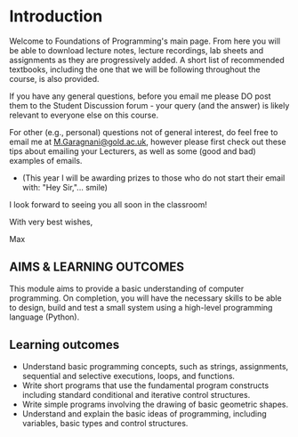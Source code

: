 # Introduction

Welcome to Foundations of Programming's main page. From here you will be able to download lecture notes, lecture recordings, lab sheets and assignments as they are progressively added. A short list of recommended textbooks, including the one that we will be following throughout the course, is also provided.

If you have any general questions, before you email me please DO post them to the Student Discussion forum - your query (and the answer) is likely relevant to everyone else on this course.

For other (e.g., personal) questions not of general interest, do feel free to email me at <M.Garagnani@gold.ac.uk>, however please first check out these tips about emailing your Lecturers, as well as some (good and bad) examples of emails.

- (This year I will be awarding prizes to those who do not start their email with: "Hey Sir,"... smile)

I look forward to seeing you all soon in the classroom!

With very best wishes,

Max

## AIMS & LEARNING OUTCOMES

This module aims to provide a basic understanding of computer programming. On completion, you will have the necessary skills to be able to design, build and test a small system using a high-level programming language (Python).

## Learning outcomes

- Understand basic programming concepts, such as strings, assignments, sequential and selective executions, loops, and functions.
- Write short programs that use the fundamental program constructs including standard conditional and iterative control structures.
- Write simple programs involving the drawing of basic geometric shapes.
- Understand and explain the basic ideas of programming, including variables, basic types and control structures.
